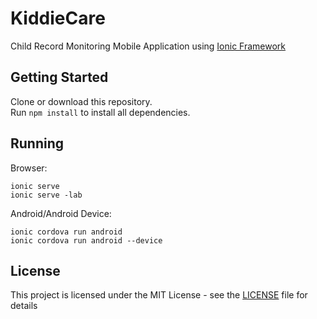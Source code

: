 # KiddieCare

Child Record Monitoring Mobile Application using [Ionic Framework](https://ionicframework.com/docs/v3/) 

## Getting Started

Clone or download this repository.\
Run ``` npm install ``` to install all dependencies.

## Running
Browser:
```
ionic serve
ionic serve -lab
```

Android/Android Device:
```
ionic cordova run android
ionic cordova run android --device
```

## License

This project is licensed under the MIT License - see the [LICENSE]() file for details

